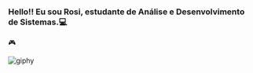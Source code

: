 ### Hello!! Eu sou Rosi, estudante de Análise e Desenvolvimento de Sistemas.:computer:
🎮 

![giphy](https://user-images.githubusercontent.com/89673080/131438401-14cff3c4-f71a-4584-ba7a-771632b6e286.gif)


